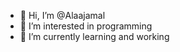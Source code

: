 - 👋 Hi, I’m @Alaajamal
- 👀 I’m interested in programming 
- 🌱 I’m currently learning and working 
<!---
Alaajamal/Alaajamal is a ✨ special ✨ repository because its `README.md` (this file) appears on your GitHub profile.
You can click the Preview link to take a look at your changes.
--->
